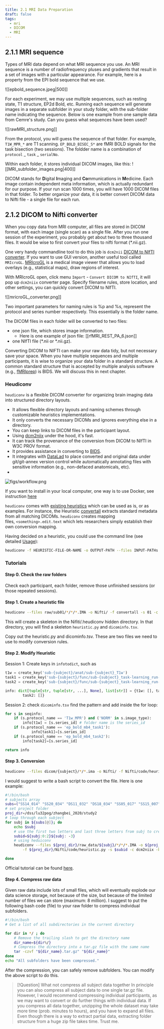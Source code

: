 ```yaml
---
title: 2.1 MRI Data Preparation
draft: false
tags:
  - mri
  - DICOM
  - MRI
---
```

## 2.1.1 MRI sequence

Types of MRI data depend on what MRI sequence you use. An MRI sequence is a number of radiofrequency pluses and gradients that result in a set of images with a particular appearance. For example, here is a  property from the EPI bold sequence that we use. 

![[epbold_sequence.jpeg|500]]

For each experiment, we may use multiple sequences, such as resting state, T1 structure, EP2d Bold, etc. Running each sequence will generate images in a separate subfolder in your study folder, with the sub-folder name indicating the sequence. Below is one example from one sample data from Cemre's study. Can you guess what sequences have been used?

![[rawMRI_structure.png]]


From the protocol, you will guess the sequence of that folder. For example, `T1W_MPR_*` are T1 scanning. `EP_BOLD_BISEC_S*` are fMRI BOLD signals for the task bisection (two sessions). The foldder name is a combination of `protocol` _ `task` _ `serialNo`. 

Within each folder, it stores individual DICOM images, like this:
![[MRI_subfolder_images.png|400]]

DICOM stands for **D**igital **I**maging and **Co**mmunications in **M**edicine. Each image contain independent meta information, which is actually redundant for our purpose. If your run scan 1000 times, you will have 1000 DICOM files in that folder. To better organize your data, it is better convert DICOM data to Nifti file - a single file for each run.  

## 2.1.2 DICOM to Nifti converter

When you copy data from MRI computer, all files are stored in DICOM format, with each image (single scan) as a single file. After you run one session of the experiment, you probably get about two to three thousand files. It would be wise to first convert your files to nifti format (\*.nii.gz). 

One very handy commandline tool to do this job is `dcm2nii` [DICOM to NIfTI converter](https://github.com/rordenlab/dcm2niix). If you want to use GUI version, another useful tool called `MRIcroGL`. [MRIcroGL](https://www.nitrc.org/plugins/mwiki/index.php/mricrogl:MainPage)  is a medical image viewer that allows you to load overlays (e.g., statistical maps), draw regions of interest. 

With MRIcroGL open, click menu `Import` - `Convert DICOM to NIfTI`, it will pop up `dcm2niix` converter page. Specify filename rules, store location, and other settings, you can quickly convert DICOM to NIfTI. 

![[mricroGL_converter.png]]

Two important parameters for naming rules is %p and %s, represent the protocol and series number respectively. This essentially is the folder name. 

The DICOM files in each folder will be converted to two files: 
- one json file, which stores  image information. 
	- Here is one example of json file: [[rfMRI_REST_PA_6.json]]
- one NIfTI file (\*.nii or \*.nii.gz). 

Converting DICOM to NIFTI can make your raw data tidy, but not necessary save your space. When you have multiple sequences and multiple participants, it is wise to organize your data folder in a standard structure. A common standard structure that is accepted by multiple analysis software (e.g., [fMRIprep](https://fmriprep.org/en/stable/)) is BIDS. We will discuss this in next chapter. 

### Heudiconv

`heudiconv` is a flexible DICOM converter for organizing brain imaging data into structured directory layouts.

- It allows flexible directory layouts and naming schemes through customizable heuristics implementations.
- It only converts the necessary DICOMs and ignores everything else in a directory.
- You can keep links to DICOM files in the participant layout.
- Using [dcm2niix](https://github.com/rordenlab/dcm2niix/) under the hood, it's fast.
- It can track the provenance of the conversion from DICOM to NIfTI in W3C PROV format.
- It provides assistance in converting to [BIDS](http://bids.neuroimaging.io/).
- It integrates with [DataLad](https://www.datalad.org/) to place converted and original data under git/git-annex version control while automatically annotating files with sensitive information (e.g., non-defaced anatomicals, etc).
- 
![figs/workflow.png](https://github.com/nipy/heudiconv/raw/master/figs/workflow.png)

If you want to install in your local computer, one way is to use Docker, see instruction [here](https://reproducibility.stanford.edu/bids-tutorial-series-part-2a/#heuman1)

`heudiconv` comes with [existing heuristics](https://github.com/nipy/heudiconv/tree/master/heudiconv/heuristics) which can be used as is, or as examples. For instance, the Heuristic [convertall](https://github.com/nipy/heudiconv/blob/master/heudiconv/heuristics/convertall.py) extracts standard metadata from all matching DICOMs. `heudiconv` creates mapping files, `<something>.edit.text` which lets researchers simply establish their own conversion mapping.

Having decided on a heuristic, you could use the command line (see detailed [Usage](https://heudiconv.readthedocs.io/en/latest/usage.html)):

```bash
heudiconv -f HEURISTIC-FILE-OR-NAME -o OUTPUT-PATH --files INPUT-PATHs
```

### Tutorials

#### Step 0. Check the raw folders

Check each participant, each folder, remove those unfinished sessions (or those repeated sessions). 

#### Step 1. Create a heuristic file

```bash
heudiconv --files raw/sub01/*/*/*.IMA -o Nifti/ -f convertall -s 01 -c none
```

This will create a skeleton in the Nifiti/.heudiconv hidden directory. In that directory, you will find a skeleton `heuristic.py` and `dicominfo.tsv`. 

Copy out the heuristic.py and dicominfo.tsv. These are two files we need to use to modify conversion rules. 

#### Step 2. Modify Heuristic

Session 1: Create keys in `infotodict`, such as 


``` python
t1w = create_key('sub-{subject}/anat/sub-{subject}_T1w')
task1 = create_key('sub-{subject}/func/sub-{subject}_task-learning_run-1_bold')
task2 = create_key('sub-{subject}/func/sub-{subject}_task-learning_run-2_bold')

info: dict[tuple[str, tuple[str, ...], None], list[str]] = {t1w: [], task1: [],
		task2: []}
```

Session 2: check `dicominfo.tsv` find the pattern and add inside the for loop:

```python
for s in seqinfo:
	if (s.protocol_name == 'T1w_MPR') and ('NORM' in s.image_type):
		info[t1w] = [s.series_id] # folder name is the series_id
	if (s.protocol_name == 'ep_bold_mb4_task1'):
			info[task1]=[s.series_id]
	if (s.protocol_name == 'ep_bold_mb4_task2'):	
		info[task2]=[s.series_id]

return info

```

#### Step 3. Conversion

```bash
heudiconv --files dicom/{subject}/*/*.ima -o Nifti/ -f Nifti/code/heuristic.py -s 219 -ss itbs -c dcm2niix -b --minmeta --overwrite
```

I would suggest to write a bash script to convert the file. Here is one example:
```bash
#!/bin/bash
# subjects array
subs=("SS14_014" "SS20_034" "DS11_032" "DS18_034" "SS05_017" "SS15_007")
# set project folder
proj_dir=/dss/lu32pog/zhangbei_2020/study2
# loop through each subject
for subj in ${subs[@]}; do
	echo $subj
	# use the first two letters and last three letters from subj to create subid
	subid=${subj:0:2}${subj: -3}
	# using heduiconv	
	heudiconv --files ${proj_dir}/raw_data/${subj}/*/*/*.IMA -o ${proj_dir}/Nifti \
		-f ${proj_dir}/Nifti/code/heuristic.py -s $subid -c dcm2niix -b --minmeta --overwrite

done
```

Official tutorial can be found [here](https://heudiconv.readthedocs.io/en/latest/custom-heuristic.html). 


#### Step 4. Compress raw data 

Given raw data include lots of small files, which will eventually explode our data science storage, not because of the size, but because of the limited number of files we can store (maximum: 8 million).  I suggest to put the following bash code (file) to your raw folder to compress individual subfolders. 
```bash
#!/bin/bash
# Get a list of all subdirectories in the current directory

for dir in */ ; do
	# Remove the trailing slash to get the directory name
	dir_name=${dir%/}
	# Compress the directory into a tar.gz file with the same name
	tar -czvf "${dir_name}.tar.gz" "${dir_name}"
done
echo "All subfolders have been compressed."
```

After the compression, you can safely remove subfolders. You can modify the above script to do this. 

>[!Question] What not compress all subject data together
>In principle you can also compress all subject data to one single tar.gz file. However, I would recommend compressing individual participants, as we may want to convert or do further things with individual data. If you compress all data together, unzipping the whole dataset may take more time (prob. minutes to hours), and you have to expand all files. Even though there is a way to extract partial data, extracting folder structure from a huge zip file takes time. Trust me. 




